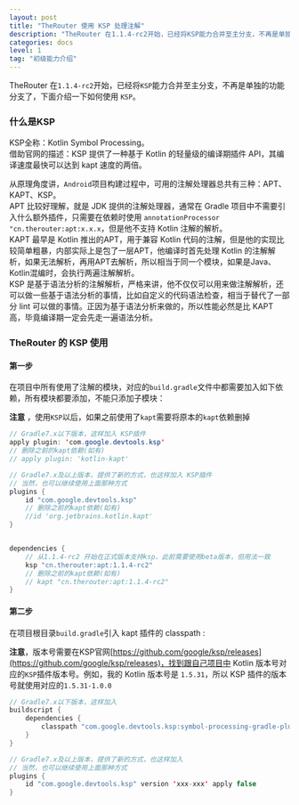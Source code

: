 ```yaml
---
layout: post  
title: "TheRouter 使用 KSP 处理注解"  
description: "TheRouter 在1.1.4-rc2开始，已经将KSP能力合并至主分支，不再是单独的功能分支了，下面介绍一下如何使用 KSP。   "  
categories: docs
level: 1
tag: "初级能力介绍"
---
```


TheRouter 在`1.1.4-rc2`开始，已经将`KSP`能力合并至主分支，不再是单独的功能分支了，下面介绍一下如何使用 `KSP`。  

### 什么是KSP

KSP全称：Kotlin Symbol Processing。  
借助官网的描述：KSP 提供了一种基于 Kotlin 的轻量级的编译期插件 API，其编译速度最快可以达到 kapt 速度的两倍。    

从原理角度讲，`Android`项目构建过程中，可用的注解处理器总共有三种：APT、KAPT、KSP。  
APT 比较好理解，就是 JDK 提供的注解处理器，通常在 Gradle 项目中不需要引入什么额外插件，只需要在依赖时使用 `annotationProcessor "cn.therouter:apt:x.x.x`，但是他不支持 Kotlin 注解的解析。  
KAPT 最早是 Kotlin 推出的APT，用于兼容 Kotlin 代码的注解，但是他的实现比较简单粗暴，内部实际上是包了一层APT，他编译时首先处理 Kotlin 的注解解析，如果无法解析，再用APT去解析，所以相当于同一个模块，如果是Java、Kotlin混编时，会执行两遍注解解析。  
KSP 是基于语法分析的注解解析，严格来讲，他不仅仅可以用来做注解解析，还可以做一些基于语法分析的事情，比如自定义的代码语法检查，相当于替代了一部分 lint 可以做的事情。正因为基于语法分析来做的，所以性能必然是比 KAPT 高，毕竟编译期一定会先走一遍语法分析。   

### TheRouter 的 KSP 使用

#### 第一步

在项目中所有使用了注解的模块，对应的`build.gradle`文件中都需要加入如下依赖，所有模块都要添加，不能只添加子模块：  

**注意** ，使用`KSP`以后，如果之前使用了`kapt`需要将原本的`kapt`依赖删掉

```java
// Gradle7.x以下版本，这样加入 KSP插件
apply plugin: 'com.google.devtools.ksp'
// 删除之前的kapt依赖(如有)
// apply plugin: 'kotlin-kapt' 

// Gradle7.x及以上版本，提供了新的方式，也这样加入 KSP插件
// 当然，也可以继续使用上面那种方式
plugins {
    id "com.google.devtools.ksp"
    // 删除之前的kapt依赖(如有)
    //id 'org.jetbrains.kotlin.kapt'
}


dependencies {
    // 从1.1.4-rc2 开始在正式版本支持ksp，此前需要使用beta版本，但用法一致
    ksp "cn.therouter:apt:1.1.4-rc2"
    // 删除之前的kapt依赖(如有)
    // kapt "cn.therouter:apt:1.1.4-rc2"
}

```


#### 第二步

在项目根目录`build.gradle`引入 kapt 插件的 classpath : 

**注意**，版本号需要在KSP官网[https://github.com/google/ksp/releases](https://github.com/google/ksp/releases)，找到跟自己项目中 Kotlin 版本号对应的`KSP`插件版本号。例如，我的 Kotlin 版本号是 `1.5.31`，所以 KSP 插件的版本号就使用对应的`1.5.31-1.0.0`  

```java
// Gradle7.x以下版本，这样加入 
buildscript {
	dependencies {
		classpath "com.google.devtools.ksp:symbol-processing-gradle-plugin:xxx-xxx"  
	}
}

// Gradle7.x及以上版本，提供了新的方式，也这样加入  
// 当然，也可以继续使用上面那种方式
plugins {
    id "com.google.devtools.ksp" version 'xxx-xxx' apply false
}

``` 
